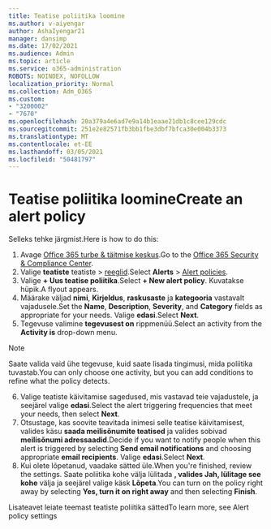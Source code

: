 ```yaml
---
title: Teatise poliitika loomine
ms.author: v-aiyengar
author: AshaIyengar21
manager: dansimp
ms.date: 17/02/2021
ms.audience: Admin
ms.topic: article
ms.service: o365-administration
ROBOTS: NOINDEX, NOFOLLOW
localization_priority: Normal
ms.collection: Adm_O365
ms.custom:
- "3200002"
- "7670"
ms.openlocfilehash: 20a379a4e6ad7e9a14b1eaae21db1c8cee129cdc
ms.sourcegitcommit: 251e2e82571fb3bb1fbe3dbf7bfca30e004b3373
ms.translationtype: MT
ms.contentlocale: et-EE
ms.lasthandoff: 03/05/2021
ms.locfileid: "50481797"
---
```

# <a name="create-an-alert-policy"></a><span data-ttu-id="0ed59-102">Teatise poliitika loomine</span><span class="sxs-lookup"><span data-stu-id="0ed59-102">Create an alert policy</span></span>

<span data-ttu-id="0ed59-103">Selleks tehke järgmist.</span><span class="sxs-lookup"><span data-stu-id="0ed59-103">Here is how to do this:</span></span>

1. <span data-ttu-id="0ed59-104">Avage [Office 365 turbe & täitmise keskus](https://go.microsoft.com/fwlink/p/?linkid=2077143).</span><span class="sxs-lookup"><span data-stu-id="0ed59-104">Go to the [Office 365 Security & Compliance Center](https://go.microsoft.com/fwlink/p/?linkid=2077143).</span></span>
1. <span data-ttu-id="0ed59-105">Valige **teatiste** teatiste  >  [reeglid](https://go.microsoft.com/fwlink/?linkid=2103208).</span><span class="sxs-lookup"><span data-stu-id="0ed59-105">Select **Alerts** > [Alert policies](https://go.microsoft.com/fwlink/?linkid=2103208).</span></span>
1. <span data-ttu-id="0ed59-106">Valige **+ Uus teatise poliitika**.</span><span class="sxs-lookup"><span data-stu-id="0ed59-106">Select **+ New alert policy**.</span></span> <span data-ttu-id="0ed59-107">Kuvatakse hüpik.</span><span class="sxs-lookup"><span data-stu-id="0ed59-107">A flyout appears.</span></span>
1. <span data-ttu-id="0ed59-108">Määrake väljad **nimi**, **Kirjeldus**, **raskusaste** ja **kategooria** vastavalt vajadusele.</span><span class="sxs-lookup"><span data-stu-id="0ed59-108">Set the **Name**, **Description**, **Severity**, and **Category** fields as appropriate for your needs.</span></span> <span data-ttu-id="0ed59-109">Valige **edasi**.</span><span class="sxs-lookup"><span data-stu-id="0ed59-109">Select **Next**.</span></span>
1. <span data-ttu-id="0ed59-110">Tegevuse valimine **tegevusest on** rippmenüü.</span><span class="sxs-lookup"><span data-stu-id="0ed59-110">Select an activity from the **Activity is** drop-down menu.</span></span>
> [!NOTE]
>  <span data-ttu-id="0ed59-111">Saate valida vaid ühe tegevuse, kuid saate lisada tingimusi, mida poliitika tuvastab.</span><span class="sxs-lookup"><span data-stu-id="0ed59-111">You can only choose one activity, but you can add conditions to refine what the policy detects.</span></span>
6. <span data-ttu-id="0ed59-112">Valige teatiste käivitamise sagedused, mis vastavad teie vajadustele, ja seejärel valige **edasi**.</span><span class="sxs-lookup"><span data-stu-id="0ed59-112">Select the alert triggering frequencies that meet your needs, then select **Next**.</span></span>
7. <span data-ttu-id="0ed59-113">Otsustage, kas soovite teavitada inimesi selle teatise käivitamisest, valides käsu **saada meilisõnumite teatised** ja valides sobivad **meilisõnumi adressaadid**.</span><span class="sxs-lookup"><span data-stu-id="0ed59-113">Decide if you want to notify people when this alert is triggered by selecting **Send email notifications** and choosing appropriate **email recipients**.</span></span> <span data-ttu-id="0ed59-114">Valige **edasi**.</span><span class="sxs-lookup"><span data-stu-id="0ed59-114">Select **Next**.</span></span>
8. <span data-ttu-id="0ed59-115">Kui olete lõpetanud, vaadake sätted üle.</span><span class="sxs-lookup"><span data-stu-id="0ed59-115">When you're finished, review the settings.</span></span> <span data-ttu-id="0ed59-116">Saate poliitika kohe välja lülitada **, valides Jah, lülitage see kohe** välja ja seejärel valige käsk **Lõpeta**.</span><span class="sxs-lookup"><span data-stu-id="0ed59-116">You can turn on the policy right away by selecting **Yes, turn it on right away** and then selecting **Finish**.</span></span>

<span data-ttu-id="0ed59-117">Lisateavet leiate teemast teatiste poliitika sätted</span><span class="sxs-lookup"><span data-stu-id="0ed59-117">To learn more, see Alert policy settings</span></span>

